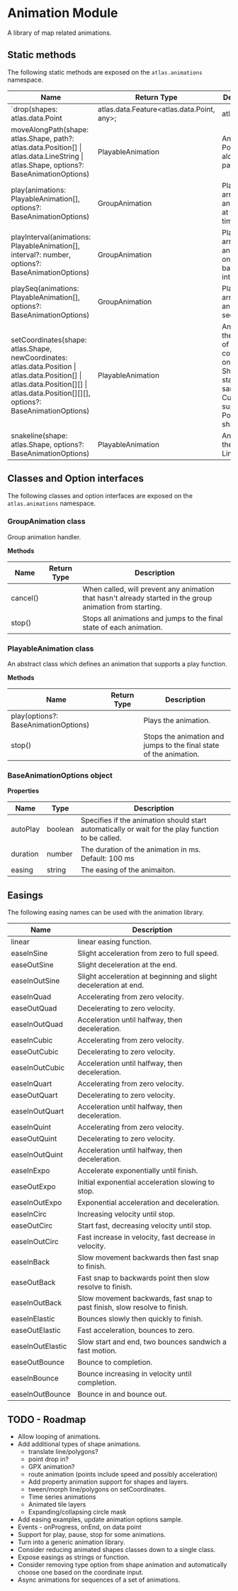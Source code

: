 ﻿# Animation Module

A library of map related animations. 

## Static methods

The following static methods are exposed on the `atlas.animations` namespace.

| Name | Return Type | Description |
|------|-------------|-------------|
| `drop(shapes: atlas.data.Point | atlas.data.Feature<atlas.data.Point, any>; | atlas.Shape | (atlas.data.Point | atlas.data.Featuree<atlas.data.Point, any> | atlas.Shape)[], dataSource: atlas.source.DataSource, height?: number, options?: DropAnimationOptions)` | PlayableAnimation | Adds an offset array property to point shapes and animates it's y value to simulate dropping. Use with a symbol layer with the icon/text offset property set to \['get', 'offset'\]. |
| moveAlongPath(shape: atlas.Shape, path?: atlas.data.Position\[\] \| atlas.data.LineString \| atlas.Shape, options?: BaseAnimationOptions) | PlayableAnimation | Animates a Point shape along a path.  |
| play(animations: PlayableAnimation\[\], options?: BaseAnimationOptions) | GroupAnimation | Plays an array of animations at the same time. |
| playInterval(animations: PlayableAnimation\[\], interval?: number, options?: BaseAnimationOptions) | GroupAnimation | Plays an array of animations one by one based on an interval.  |
| playSeq(animations: PlayableAnimation\[\], options?: BaseAnimationOptions) | GroupAnimation | Plays an array of animations sequentially. |
| setCoordinates(shape: atlas.Shape, newCoordinates: atlas.data.Position \| atlas.data.Position\[\] \| atlas.data.Position\[\]\[\] \| atlas.data.Position\[\]\[\]\[\], options?: BaseAnimationOptions) | PlayableAnimation | Animates the update of coordinates on a shape. Shapes will stay the same type. Currently supports Point shapes. |
| snakeline(shape: atlas.Shape, options?: BaseAnimationOptions) | PlayableAnimation | Animates the path of a LineString. |

## Classes and Option interfaces

The following classes and option interfaces are exposed on the `atlas.animations` namespace.

### GroupAnimation class

Group animation handler.

**Methods**

| Name | Return Type | Description |
|------|-------------|-------------|
| cancel() |  | When called, will prevent any animation that hasn't already started in the group animation from starting. |
| stop() |  | Stops all animations and jumps to the final state of each animation. |


### PlayableAnimation class

 An abstract class which defines an animation that supports a play function.

**Methods**

| Name | Return Type | Description |
|------|-------------|-------------|
| play(options?: BaseAnimationOptions) |  | Plays the animation. |
| stop() |  |  Stops the animation and jumps to the final state of the animation. |

### BaseAnimationOptions object

**Properties**

| Name | Type | Description |
|------|------|-------------|
| autoPlay | boolean | Specifies if the animation should start automatically or wait for the play function to be called. |
| duration | number | The duration of the animation in ms. Default: 100 ms |
| easing | string | The easing of the animaiton. |

## Easings

The following easing names can be used with the animation library.

| Name | Description |
|------|-------------|
| linear | linear easing function. |
| easeInSine | Slight acceleration from zero to full speed. |
| easeOutSine | Slight deceleration at the end. |
| easeInOutSine | Slight acceleration at beginning and slight deceleration at end. |
| easeInQuad | Accelerating from zero velocity. |
| easeOutQuad | Decelerating to zero velocity. |
| easeInOutQuad | Acceleration until halfway, then deceleration. |
| easeInCubic | Accelerating from zero velocity. |
| easeOutCubic | Decelerating to zero velocity. |
| easeInOutCubic | Acceleration until halfway, then deceleration. |
| easeInQuart | Accelerating from zero velocity. |
| easeOutQuart | Decelerating to zero velocity. |
| easeInOutQuart | Acceleration until halfway, then deceleration. |
| easeInQuint | Accelerating from zero velocity. |
| easeOutQuint | Decelerating to zero velocity. |
| easeInOutQuint | Acceleration until halfway, then deceleration. |
| easeInExpo | Accelerate exponentially until finish. |
| easeOutExpo | Initial exponential acceleration slowing to stop. |
| easeInOutExpo | Exponential acceleration and deceleration. |
| easeInCirc | Increasing velocity until stop. |
| easeOutCirc | Start fast, decreasing velocity until stop. |
| easeInOutCirc | Fast increase in velocity, fast decrease in velocity. |
| easeInBack | Slow movement backwards then fast snap to finish.  |
| easeOutBack | Fast snap to backwards point then slow resolve to finish. |
| easeInOutBack | Slow movement backwards, fast snap to past finish, slow resolve to finish. |
| easeInElastic | Bounces slowly then quickly to finish. |
| easeOutElastic | Fast acceleration, bounces to zero. |
| easeInOutElastic | Slow start and end, two bounces sandwich a fast motion. |
| easeOutBounce | Bounce to completion. |
| easeInBounce | Bounce increasing in velocity until completion. |
| easeInOutBounce | Bounce in and bounce out. |


## TODO - Roadmap

 - Allow looping of animations.
 - Add additional types of shape animations. 
    - translate line/polygons?
    - point drop in?
    - GPX animation?
    - route animation (points include speed and possibly acceleration)
    - Add property animation support for shapes and layers. 
    - tween/morph line/polygons on setCoordinates. 
	- Time series animations
    - Animated tile layers
	- Expanding/collapsing circle mask
 - Add easing examples, update animation options sample.
 - Events - onProgress, onEnd, on data point
 - Support for play, pause, stop for some animations.
 - Turn into a generic animation library. 
 - Consider reducing animated shapes classes down to a single class.
 - Expose easings as strings or function.
 - Consider removing type option from shape animation and automatically choose one based on the coordinate input.
 - Async animations for sequences of a set of animations. 